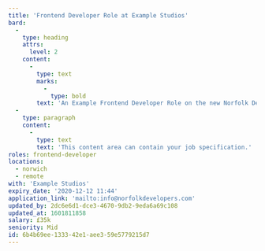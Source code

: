 ```yaml
---
title: 'Frontend Developer Role at Example Studios'
bard:
  -
    type: heading
    attrs:
      level: 2
    content:
      -
        type: text
        marks:
          -
            type: bold
        text: 'An Example Frontend Developer Role on the new Norfolk Developers Jobs Board'
  -
    type: paragraph
    content:
      -
        type: text
        text: 'This content area can contain your job specification.'
roles: frontend-developer
locations:
  - norwich
  - remote
with: 'Example Studios'
expiry_date: '2020-12-12 11:44'
application_link: 'mailto:info@norfolkdevelopers.com'
updated_by: 2dc6e6d1-dce3-4670-9db2-9eda6a69c108
updated_at: 1601811858
salary: £35k
seniority: Mid
id: 6b4b69ee-1333-42e1-aee3-59e5779215d7
---
```

